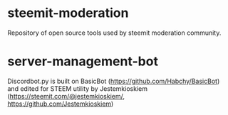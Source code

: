# steemit-moderation
Repository of open source tools used by steemit moderation community.

# server-management-bot	
Discordbot.py is built on BasicBot (https://github.com/Habchy/BasicBot) and edited for STEEM utility by Jestemkioskiem (https://steemit.com/@jestemkioskiem/, https://github.com/Jestemkioskiem)
